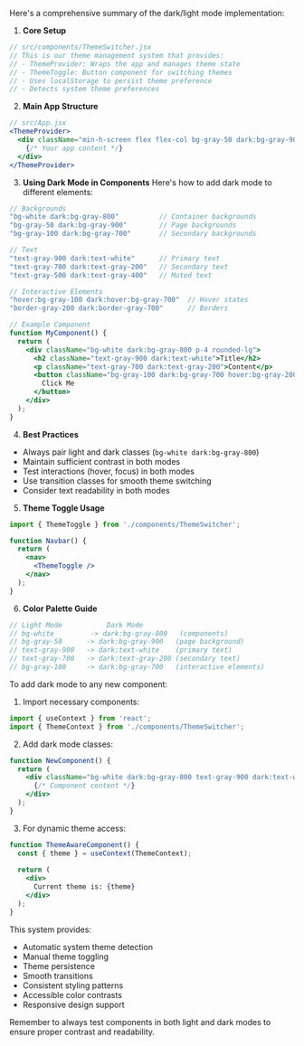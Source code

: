 Here's a comprehensive summary of the dark/light mode implementation:

1. **Core Setup**
```jsx
// src/components/ThemeSwitcher.jsx
// This is our theme management system that provides:
// - ThemeProvider: Wraps the app and manages theme state
// - ThemeToggle: Button component for switching themes
// - Uses localStorage to persist theme preference
// - Detects system theme preferences
```

2. **Main App Structure**
```jsx
// src/App.jsx
<ThemeProvider>
  <div className="min-h-screen flex flex-col bg-gray-50 dark:bg-gray-900">
    {/* Your app content */}
  </div>
</ThemeProvider>
```

3. **Using Dark Mode in Components**
Here's how to add dark mode to different elements:

```jsx
// Backgrounds
"bg-white dark:bg-gray-800"          // Container backgrounds
"bg-gray-50 dark:bg-gray-900"        // Page backgrounds
"bg-gray-100 dark:bg-gray-700"       // Secondary backgrounds

// Text
"text-gray-900 dark:text-white"      // Primary text
"text-gray-700 dark:text-gray-200"   // Secondary text
"text-gray-500 dark:text-gray-400"   // Muted text

// Interactive Elements
"hover:bg-gray-100 dark:hover:bg-gray-700"  // Hover states
"border-gray-200 dark:border-gray-700"      // Borders

// Example Component
function MyComponent() {
  return (
    <div className="bg-white dark:bg-gray-800 p-4 rounded-lg">
      <h2 className="text-gray-900 dark:text-white">Title</h2>
      <p className="text-gray-700 dark:text-gray-200">Content</p>
      <button className="bg-gray-100 dark:bg-gray-700 hover:bg-gray-200 dark:hover:bg-gray-600">
        Click Me
      </button>
    </div>
  );
}
```

4. **Best Practices**
- Always pair light and dark classes (`bg-white dark:bg-gray-800`)
- Maintain sufficient contrast in both modes
- Test interactions (hover, focus) in both modes
- Use transition classes for smooth theme switching
- Consider text readability in both modes

5. **Theme Toggle Usage**
```jsx
import { ThemeToggle } from './components/ThemeSwitcher';

function Navbar() {
  return (
    <nav>
      <ThemeToggle />
    </nav>
  );
}
```

6. **Color Palette Guide**
```jsx
// Light Mode           Dark Mode
// bg-white         -> dark:bg-gray-800   (components)
// bg-gray-50      -> dark:bg-gray-900   (page background)
// text-gray-900   -> dark:text-white    (primary text)
// text-gray-700   -> dark:text-gray-200 (secondary text)
// bg-gray-100     -> dark:bg-gray-700   (interactive elements)
```

To add dark mode to any new component:

1. Import necessary components:
```jsx
import { useContext } from 'react';
import { ThemeContext } from './components/ThemeSwitcher';
```

2. Add dark mode classes:
```jsx
function NewComponent() {
  return (
    <div className="bg-white dark:bg-gray-800 text-gray-900 dark:text-white">
      {/* Component content */}
    </div>
  );
}
```

3. For dynamic theme access:
```jsx
function ThemeAwareComponent() {
  const { theme } = useContext(ThemeContext);
  
  return (
    <div>
      Current theme is: {theme}
    </div>
  );
}
```

This system provides:
- Automatic system theme detection
- Manual theme toggling
- Theme persistence
- Smooth transitions
- Consistent styling patterns
- Accessible color contrasts
- Responsive design support

Remember to always test components in both light and dark modes to ensure proper contrast and readability.